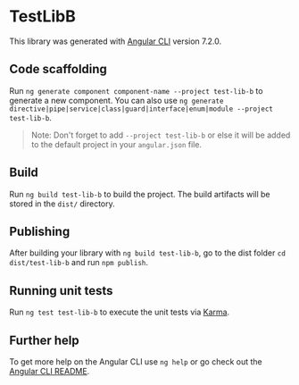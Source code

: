 # TestLibB

This library was generated with [Angular CLI](https://github.com/angular/angular-cli) version 7.2.0.

## Code scaffolding

Run `ng generate component component-name --project test-lib-b` to generate a new component. You can also use `ng generate directive|pipe|service|class|guard|interface|enum|module --project test-lib-b`.
> Note: Don't forget to add `--project test-lib-b` or else it will be added to the default project in your `angular.json` file. 

## Build

Run `ng build test-lib-b` to build the project. The build artifacts will be stored in the `dist/` directory.

## Publishing

After building your library with `ng build test-lib-b`, go to the dist folder `cd dist/test-lib-b` and run `npm publish`.

## Running unit tests

Run `ng test test-lib-b` to execute the unit tests via [Karma](https://karma-runner.github.io).

## Further help

To get more help on the Angular CLI use `ng help` or go check out the [Angular CLI README](https://github.com/angular/angular-cli/blob/master/README.md).
